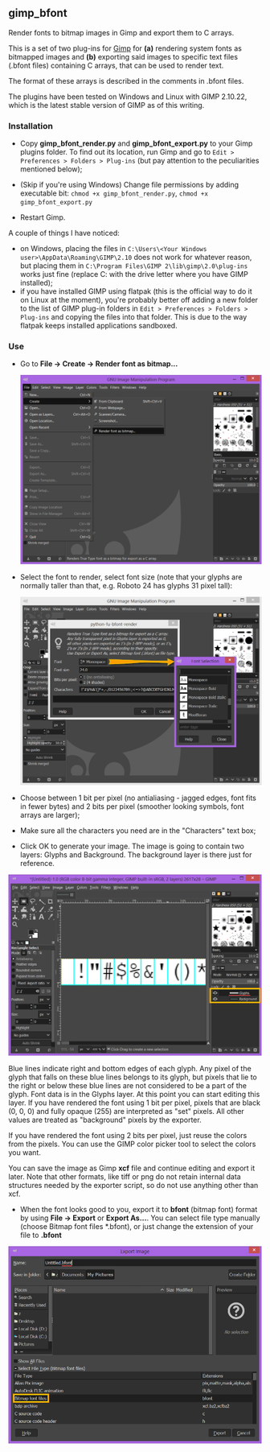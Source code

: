 gimp_bfont
----------

Render fonts to bitmap images in Gimp and export them to C arrays.

This is a set of two plug-ins for [Gimp](http://www.gimp.org/) for **(a)** rendering system fonts as bitmapped images and **(b)** exporting said images to specific text files (.bfont files) containing C arrays, that can be used to render text.

The format of these arrays is described in the comments in .bfont files.

The plugins have been tested on Windows and Linux with GIMP 2.10.22, which is the latest stable version of GIMP as of this writing.

### Installation

 - Copy **gimp_bfont_render.py** and **gimp_bfont_export.py** to your Gimp plugins folder. To find out its location, run Gimp and go to ``Edit > Preferences > Folders > Plug-ins`` (but pay attention to the peculiarities mentioned below);
 
 - (Skip if you're using Windows) Change file permissions by adding executable bit: ``chmod +x gimp_bfont_render.py``, ``chmod +x gimp_bfont_export.py``

 - Restart Gimp.

A couple of things I have noticed:

- on Windows, placing the files in `C:\Users\<Your Windows user>\AppData\Roaming\GIMP\2.10` does not work for whatever reason, but placing them in `C:\Program Files\GIMP 2\lib\gimp\2.0\plug-ins` works just fine (replace C: with the drive letter where you have GIMP installed);
- if you have installed GIMP using flatpak (this is the official way to do it on Linux at the moment), you're probably better off adding a new folder to the list of GIMP plug-in folders in ``Edit > Preferences > Folders > Plug-ins`` and copying the files into that folder. This is due to the way flatpak keeps installed applications sandboxed.

### Use

 - Go to **File -> Create -> Render font as bitmap...**

    ![gimp_01](img/gimp_01.png)

 - Select the font to render, select font size (note that your glyphs are normally taller than that, e.g. Roboto 24 has glyphs 31 pixel tall):

    ![gimp_02](img/gimp_02.png)

 - Choose between 1 bit per pixel (no antialiasing - jagged edges, font fits in fewer bytes) and 2 bits per pixel (smoother looking symbols, font arrays are larger);

 - Make sure all the characters you need are in the "Characters" text box;

 - Click OK to generate your image. The image is going to contain two layers: Glyphs and Background. The background layer is there just for reference.

![gimp_03](img/gimp_03.png)

Blue lines indicate right and bottom edges of each glyph. Any pixel of the glyph that falls on these blue lines belongs to its glyph, but pixels that lie to the right or below these blue lines are not considered to be a part of the glyph.
Font data is in the Glyphs layer. At this point you can start editing this layer. If you have rendered the font using 1 bit per pixel, pixels that are black (0, 0, 0) and fully opaque (255) are interpreted as "set" pixels. All other values are treated as "background" pixels by the exporter.

If you have rendered the font using 2 bits per pixel, just reuse the colors from the pixels. You can use the GIMP color picker tool to select the colors you want.

 You can save the image as Gimp **xcf** file and continue editing and export it later. Note that other formats, like tiff or png do not retain internal data structures needed by the exporter script, so do not use anything other than xcf.

 - When the font looks good to you, export it to **bfont** (bitmap font) format by using **File -> Export** or **Export As...**.
 You can select file type manually (choose Bitmap font files *.bfont), or just change the extension of your file to **.bfont**

 ![gimp_04](img/gimp_04.png)
